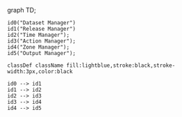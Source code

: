graph TD;

    id0("Dataset Manager") 
    id1("Release Manager")
    id2("Time Manager");
    id3("Action Manager");
    id4("Zone Manager");
    id5("Output Manager");
    
    classDef className fill:lightblue,stroke:black,stroke-width:3px,color:black
        
    id0 --> id1 
    id1 --> id2 
    id2 --> id3
    id3 --> id4 
    id4 --> id5